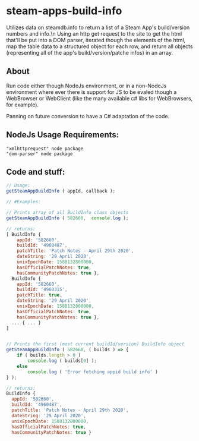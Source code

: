 # steam-apps-build-info
Utilizes data on steamdb.info to return a list of a Steam App's build/version numbers and info.\n
Using an http get request to the site to get the html that'll be put into a DOM parser, iterated though the elements of the html, map the table data to a structured object for each row, and return all objects (representing all of the app's build/version/patche infos) in an array.


## About
Run code either though NodeJs environment, or in a non-NodeJs environment where ever there is support for JS to be evaled though a WebBrowser or WebClient (like the many available c# libs for WebBrowsers, for example). 

Panning on future conversion to have a C# adaptation of the code. 

## NodeJs Usage Requirements:
```
"xmlhttprequest" node package
"dom-parser" node package
```


## Code and stuff:
```js
// Usage:
getSteamAppBuildInfo ( appId, callback );

// #Examples:

// Prints array of all BuildInfo class objects
getSteamAppBuildInfo ( 582660,  console.log );

// returns:
[ BuildInfo {
    appId: '582660',
    buildId: '4960487',
    patchTitle: 'Patch Notes - April 29th 2020',
    dateString: '29 April 2020',
    unixEpochDate: 1588132800000,
    hasOfficialPatchNotes: true,
    hasCommunityPatchNotes: true },
  BuildInfo {
    appId: '582660',
    buildId: '4960315',
    patchTitle: true,
    dateString: '29 April 2020',
    unixEpochDate: 1588132800000,
    hasOfficialPatchNotes: true,
    hasCommunityPatchNotes: true },
  ... { ... }
]


// Prints the first (most current buildId/version) BuildInfo object
getSteamAppBuildInfo ( 582660, ( builds ) => {
    if ( builds.length > 0 )
        console.log ( builds[0] );
    else
        console.log ( 'Error fetching appid build info' )
} );

// returns:
BuildInfo {
  appId: '582660',
  buildId: '4960487',
  patchTitle: 'Patch Notes - April 29th 2020',
  dateString: '29 April 2020',
  unixEpochDate: 1588132800000,
  hasOfficialPatchNotes: true,
  hasCommunityPatchNotes: true }
```
